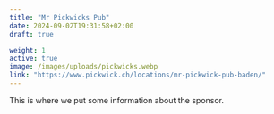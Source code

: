 ```yaml
---
title: "Mr Pickwicks Pub"
date: 2024-09-02T19:31:58+02:00
draft: true

weight: 1
active: true
image: /images/uploads/pickwicks.webp
link: "https://www.pickwick.ch/locations/mr-pickwick-pub-baden/"
---
```


This is where we put some information about the sponsor.

